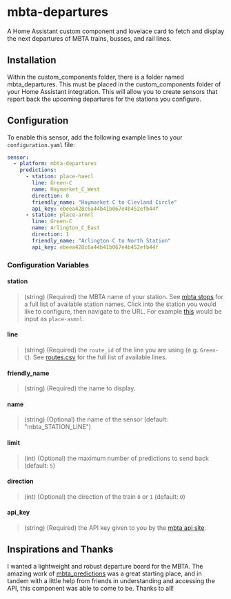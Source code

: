 # mbta-departures
A Home Assistant custom component and lovelace card to fetch and display the next departures of MBTA trains, busses, and rail lines.

## Installation
Within the custom_components folder, there is a folder named mbta_departures. This must be placed in the custom_components folder of your Home Assistant integration. This will allow you to create sensors that report back the upcoming departures for the stations you configure.

## Configuration
To enable this sensor, add the following example lines to your `configuration.yaml` file:

```yaml
sensor:
  - platform: mbta-departures
    predictions:
      - station: place-haecl
        line: Green-C
        name: Haymarket_C_West
        direction: 0
        friendly_name: "Haymarket C to Clevland Circle"
        api_key: ebeea428c6a44b41b067e4b452efb44f
      - station: place-armnl
        line: Green-C
        name: Arlington_C_East
        direction: 1
        friendly_name: "Arlington C to North Station"
        api_key: ebeea428c6a44b41b067e4b452efb44f
```

### Configuration Variables
#### station
> (string) (Required) the MBTA name of your station. See [mbta stops](https://mbta.com/stops) for a full list of available station names. Click into the station you would like to configure, then navigate to the URL. For example [this](https://www.mbta.com/stops/place-asmnl) would be input as `place-asmnl`.
#### line
> (string) (Required) the `route_id` of the line you are using (e.g. `Green-C`). See [routes.csv](https://github.com/jacobswe/mbta-departures/blob/master/Stations/routes.csv) for the full list of available lines.
#### friendly_name
> (string) (Required) the name to display.
#### name
> (string) (Optional) the name of the sensor (default: "mbta_STATION_LINE")
#### limit
> (int) (Optional) the maximum number of predictions to send back (default: `5`)
#### direction
> (int) (Optional) the direction of the train `0` or `1` (default: `0`)
#### api_key
> (string) (Required) the API key given to you by the [mbta api site](https://api-v3.mbta.com/).

## Inspirations and Thanks
I wanted a lightweight and robust departure board for the MBTA. The amazing work of [mbta_predictions](https://github.com/dhanani94/mbta_predictions) was a great starting place, and in tandem with a little help from friends in understanding and accessing the API, this component was able to come to be. Thanks to all!
